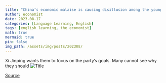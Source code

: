 ```yaml
---
title: "China’s economic malaise is causing disillusion among the young"
author: economist
date: 2023-08-17
categories: [Language Learning, English]
tags: [english learning, the economist]
math: true
mermaid: true
pin: false
img_path: /assets/img/posts/202308/
---
```


Xi Jinping wants them to focus on the party’s goals. Many cannot see why they should
![Title](20230819_LDD002.webp)



[Source](https://www.economist.com/leaders/2023/08/17/why-are-chinas-young-people-so-disillusioned)